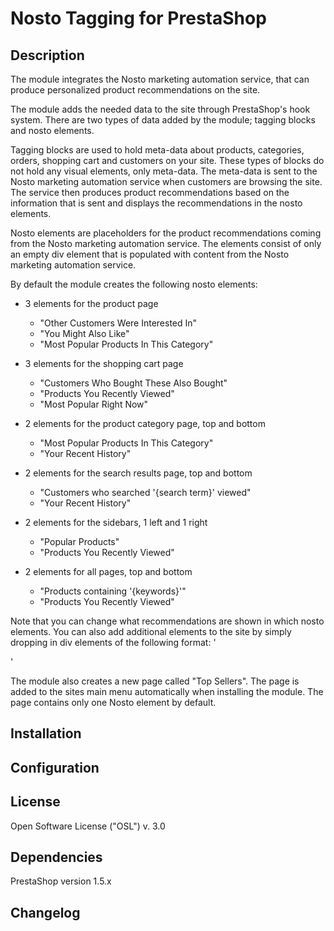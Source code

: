 # Nosto Tagging for PrestaShop

## Description

The module integrates the Nosto marketing automation service, that can produce personalized product recommendations on
the site.

The module adds the needed data to the site through PrestaShop's hook system. There are two types of data added by the
module; tagging blocks and nosto elements.

Tagging blocks are used to hold meta-data about products, categories, orders, shopping cart and customers on your site.
These types of blocks do not hold any visual elements, only meta-data. The meta-data is sent to the Nosto marketing
automation service when customers are browsing the site. The service then produces product recommendations based on the
information that is sent and displays the recommendations in the nosto elements.

Nosto elements are placeholders for the product recommendations coming from the Nosto marketing automation service. The
elements consist of only an empty div element that is populated with content from the Nosto marketing automation
service.

By default the module creates the following nosto elements:

* 3 elements for the product page
	* "Other Customers Were Interested In"
	* "You Might Also Like"
	* "Most Popular Products In This Category"

* 3 elements for the shopping cart page
	* "Customers Who Bought These Also Bought"
	* "Products You Recently Viewed"
	* "Most Popular Right Now"

* 2 elements for the product category page, top and bottom
	* "Most Popular Products In This Category"
	* "Your Recent History"

* 2 elements for the search results page, top and bottom
	* "Customers who searched '{search term}' viewed"
	* "Your Recent History"

* 2 elements for the sidebars, 1 left and 1 right
	* "Popular Products"
	* "Products You Recently Viewed"

* 2 elements for all pages, top and bottom
	* "Products containing '{keywords}'"
	* "Products You Recently Viewed"

Note that you can change what recommendations are shown in which nosto elements. You can also add additional elements
to the site by simply dropping in div elements of the following format:
'<div class="nosto_element" id="{id of your choice}"></div>'

The module also creates a new page called "Top Sellers". The page is added to the sites main menu automatically when
installing the module. The page contains only one Nosto element by default.

## Installation



## Configuration



## License

Open Software License ("OSL") v. 3.0

## Dependencies

PrestaShop version 1.5.x

## Changelog
